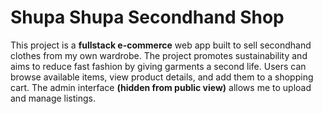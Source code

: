 # Shupa Shupa Secondhand Shop

This project is a **fullstack e-commerce** web app built to sell secondhand clothes from my own wardrobe. The project promotes sustainability and aims to reduce fast fashion by giving garments a second life.
Users can browse available items, view product details, and add them to a shopping cart. The admin interface **(hidden from public view)** allows me to upload and manage listings.
